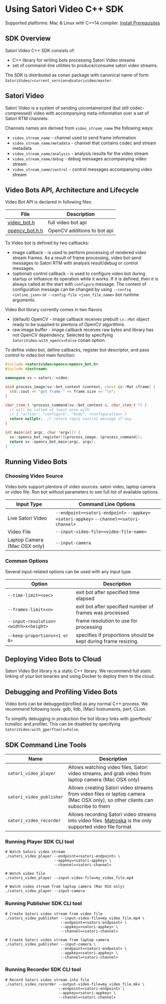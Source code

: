 # Using Satori Video C++ SDK

Supported platforms: Mac & Linux with C++14 compiler. [Install Prerequisites](prerequisites.md)

## SDK Overview

Satori Video C++ SDK consists of:
* C++ library for writing bots processing Satori Video streams 
* set of command-line utilities to produce/consume satori video streams.

The SDK is distributed as conan package with canonical name of form
`SatoriVideo/<current_version>@satorivideo/master`.

## Satori Video

Satori Video is a system of sending uncontainerized (but still codec-compressed)
video with accompanying meta-information over a set of Satori RTM channels.

Channels names are derived from `video_stream_name` the following ways:
- `video_stream_name` - channel used to send frame information
- `video_stream_name/metadata` - channel that contains codec and stream metadata
- `video_stream_name/analysis` - analysis results for the video stream
- `video_stream_name/debug` - debug messages accompanying video stream
- `video_stream_name/control` - control messages accompanying video stream


## Video Bots API, Architecture and Lifecycle

Video Bot API is declared in following files:

| File | Description |
|------|-------------|
| [video_bot.h](../include/satorivideo/video_bot.h`) | full video bot api |
| [opencv_bot.h.h](../include/satorivideo/opencv/opencv_bot.h.h`) | OpenCV additions to bot api |


To Video bot is defined by two callbacks:

- image callback - is used to perform processing of rendered video stream frames. 
  As a result of frame processing, video bot send messages to Satori RTM with analysis
  result/debug or control messages.
- (optional) control callback - is used to configure video bot during startup 
  or influence its operation while it works. If it is defined, then it is always
  called at the start with `configure` message. The content of configuration message
  can be changed by using `--config <inline_json>` or `--config-file <json_file_name>`
  bot runtime arguments.

Video Bot library currently comes in two flavors
- (default) OpenCV - image callback receives prebuilt `cv::Mat` object ready to be 
  supplied to plentora of OpenCV algorithms.
- raw image buffer - image callback receives raw bytes and library has not OpenCV
  dependency. Selected by specifying `SatoriVideo:with_opencv=False` conan option.



To define video bot, define callbacks, register bot descriptor, and pass 
control to video bot main function:

```c++
#include <satorivideo/opencv/opencv_bot.h>
#include <iostream>

namespace sv = satori::video;

void process_image(sv::bot_context &context, const cv::Mat &frame) {
  std::cout << "got frame " << frame.size << "\n";
}

cbor_item_t *process_command(sv::bot_context &, cbor_item_t *) {
  // will be called at least once with 
  // { "action": "configure", "body": <configuration> }
  return nullptr;  // return reply control message if any.
}

int main(int argc, char *argv[]) {
  sv::opencv_bot_register({&process_image, &process_command});
  return sv::opencv_bot_main(argc, argv);
}
```

## Running Video Bots

### Choosing Video Source

Video bots support plentora of video sources: satori video, laptop camera or video file. 
Run bot without parameters to see full list of available options.

| Input Type | Command Line Options |
|------------|----------------------|
| Live Satori Video | `--endpoint=<satori-endpoint>` `--appkey=<satori-appkey>` `--channel=<satori-channel>` |
| Video File | `--input-video-file=<video-file-name>` |
| Laptop Camera (Mac OSX only) | `--input-camera` |

### Common Options

Several input-related options can be used with any input type.

| Option  | Description |
|---------|-------------|
| `--time-limit=<sec>` | exit bot after specified time elapsed |
| `--frames-limit=<n>` | exit bot after specified number of frames was processed |
| `--input-resolution=<width>x<height>` | frame resolution to use for processing |
| `--keep-proportions=<1 or 0>` | specifies if proportions should be kept during frame resizing. |


## Deploying Video Bots to Cloud

Satori Video Bot library is a static C++ library. We recommend full static linking
of your bot binaries and using Docker to deploy them to the cloud.

## Debugging and Profiling Video Bots
Video bots can be debugged/profiled as any normal C++ process. 
We recommend following tools: gdb, lldb, (Mac) Instruments, perf, CLion.

To simplify debugging in production the bot library links with gperftools' tcmalloc
and profiler. This can be disabled by specifying `SatoriVideo:with_gperftools=False`.

## SDK Command Line Tools

| Name   | Description |
|--------|-------------|
| `satori_video_player` | Allows watching video files, Satori video streams, and grab video from laptop camera (Mac OSX only) |
| `satori_video_publisher` | Allows creating Satori video streams from video files or laptop camera (Mac OSX only), so other clients can subscribe to them |
| `satori_video_recorder` | Allows recording Satori video streams into video files. [Matroska](http://matroska.org/) is the only supported video file format |

### Running Player SDK CLI tool
```shell
# Watch Satori video stream
./satori_video_player --endpoint=<satori-endpoint> \
                      --appkey=<satori-appkey> \
                      --channel=<satori-channel>

# Watch video file
./satori_video_player --input-video-file=my_video_file.mp4

# Watch video stream from laptop camera (Mac OSX only)
./satori_video_player --input-camera
```

### Running Publisher SDK CLI tool
```shell
# Create Satori video stream from video file
./satori_video_publisher --input-video-file=my_video_file.mp4 \
                         --endpoint=<satori-endpoint> \
                         --appkey=<satori-appkey> \
                         --channel=<satori-channel>

# Create Satori video stream from laptop camera
./satori_video_publisher --input-camera \
                         --endpoint=<satori-endpoint> \
                         --appkey=<satori-appkey> \
                         --channel=<satori-channel>
```

### Running Recorder SDK CLI tool
```shell
# Record Satori video stream into file
./satori_video_recorder --output-video-file=my_video_file.mkv \
                        --endpoint=<satori-endpoint> \
                        --appkey=<satori-appkey> \
                        --channel=<satori-channel>
```
